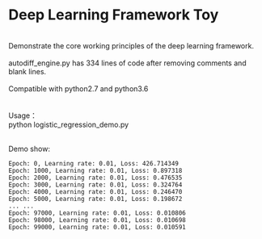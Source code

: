 # Deep Learning Framework Toy
</br>
Demonstrate the core working principles of the deep learning framework.
</br>
</br>
autodiff_engine.py has 334 lines of code after removing comments and blank lines.
</br>
</br>
Compatible with python2.7 and python3.6
</br>
</br>
</br>
Usage：
</br>
python logistic_regression_demo.py
</br>
</br>

Demo show:
```
Epoch: 0, Learning rate: 0.01, Loss: 426.714349
Epoch: 1000, Learning rate: 0.01, Loss: 0.897318
Epoch: 2000, Learning rate: 0.01, Loss: 0.476535
Epoch: 3000, Learning rate: 0.01, Loss: 0.324764
Epoch: 4000, Learning rate: 0.01, Loss: 0.246470
Epoch: 5000, Learning rate: 0.01, Loss: 0.198672
... ...
Epoch: 97000, Learning rate: 0.01, Loss: 0.010806
Epoch: 98000, Learning rate: 0.01, Loss: 0.010698
Epoch: 99000, Learning rate: 0.01, Loss: 0.010591
```
